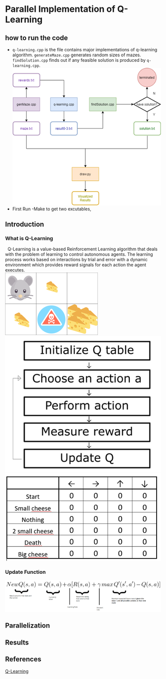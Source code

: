# Parallel Implementation of Q-Learning  
## how to run the code
- ``q-learning.cpp`` is the file contains major implementations of q-learning algorithm. ``generateMaze.cpp`` generates random sizes of mazes. ``findSolution.cpp`` finds out if any feasible solution is produced by ``q-learning.cpp``.
![flowchart](/images/flowchart.png)
- First Run -Make to get two excutables,  
## Introduction  
### What is Q-Learning  
&nbsp;&nbsp;Q-Learning is a value-based Reinforcement Learning algorithm that deals with the problem of learning to control autonomous agents. The learning process works based on interactions by trial and error with a dynamic environment which provides reward signals for each action the agent executes.  
![image of a simple maze](/images/simpleMaze.png)
![image of procedure](/images/procedure.jpg)
![image of Q-Table](/images/Q-Table.png)
### Update Function  
![equation](/images/equation.png)
## Parallelization  
## Results  
## References
[Q-Learning](https://www.freecodecamp.org/news/diving-deeper-into-reinforcement-learning-with-q-learning-c18d0db58efe/)
